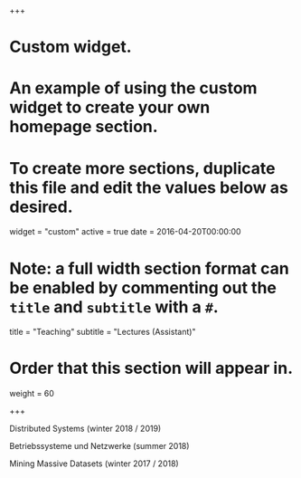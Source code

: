 +++
# Custom widget.
# An example of using the custom widget to create your own homepage section.
# To create more sections, duplicate this file and edit the values below as desired.
widget = "custom"
active = true
date = 2016-04-20T00:00:00

# Note: a full width section format can be enabled by commenting out the `title` and `subtitle` with a `#`.
title = "Teaching"
subtitle = "Lectures (Assistant)"

# Order that this section will appear in.
weight = 60

+++

Distributed Systems (winter 2018 / 2019)

Betriebssysteme und Netzwerke (summer 2018)

Mining Massive Datasets (winter 2017 / 2018)
